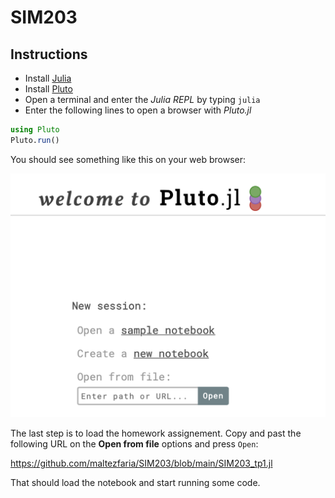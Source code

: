 # SIM203

## Instructions
 
 * Install [Julia](https://julialang.org/downloads/)
 * Install [Pluto](https://github.com/fonsp/Pluto.jl)
 * Open a terminal and enter the *Julia REPL* by typing `julia`
 * Enter the following lines to open a browser with *Pluto.jl*
 ```julia
using Pluto
Pluto.run()
 ```

You should see something like this on your web browser:

![GitHub Logo](/pluto_home_page.png)

The last step is to load the homework assignement. Copy and past the following
URL on the **Open
from file** options and press `Open`:

<https://github.com/maltezfaria/SIM203/blob/main/SIM203_tp1.jl> 

That should load the notebook and start running some code.